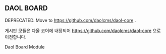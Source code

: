 ## DAOL BOARD

DEPRECATED. Move to https://github.com/daolcms/daol-core .

게시판 모듈은 다올 코어에 내장되어 https://github.com/daolcms/daol-core 으로 이전합니다.

Daol Board Module
